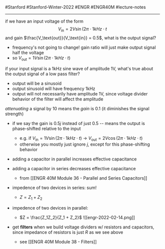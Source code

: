 #Stanford #Stanford-Winter-2022 #ENGR #ENGR40M #lecture-notes 
___
if we have an input voltage of the form
$$V_\text{in} = 2V\sin(2\pi\cdot1kHz\cdot t$$
and gain $\frac{V_\text{out}}{V_\text{in}} = 0.5$, what is the output signal?
- frequency's not going to change! gain ratio will just make output signal half the voltage
- so $V_\text{out} = 1V\sin(2\pi\cdot 1kHz\cdot t)$

if your input signal is a 1kHz sine wave of amplitude 1V, what's true about the output signal of a low pass filter?
- output will be a sinusoid
- output sinusoid will have frequency 1kHz
- output will not necessarily have amplitude 1V, since voltage divider behavior of the filter will affect the amplitude

*attenuating* a signal by 10 means the *gain* is 0.1 (it diminishes the signal strength)
- if we say the gain is $0.5j$ instead of just $0.5$ -- means the output is phase-shifted relative to the input
	- e.g. if $V_\text{in} = 1V\sin(2\pi\cdot 1kHz\cdot t)$ -> $V_\text{out} = 2V\cos(2\pi\cdot 1kHz\cdot t)$
	- otherwise you mostly just ignore $j$, except for this phase-shifting behavior

- adding a capacitor in parallel increases effective capacitance
- adding a capacitor in series decreases effective capacitance
	- from [[ENGR 40M Module 36 - Parallel and Series Capacitors]]

- impedence of two devices in series: sum!
	- $Z = Z_1 + Z_2$
- impedence of two devices in parallel:
	- $Z = \frac{Z_1Z_2}{Z_1 + Z_2}$
![[engr-2022-02-14.png]]
- get **filters** when we build voltage dividers w/ resistors and capacitors, since impedance of resistors is just $R$ as we see above
	- see [[ENGR 40M Module 38 - Filters]]